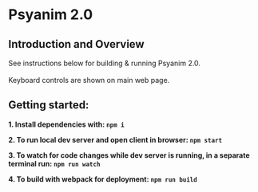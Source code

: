 # Psyanim 2.0

## Introduction and Overview

See instructions below for building & running Psyanim 2.0.<br><br>
Keyboard controls are shown on main web page.

## Getting started:

**1. Install dependencies with: `npm i`**

**2. To run local dev server and open client in browser: `npm start`**

**3. To watch for code changes while dev server is running, in a separate terminal run: `npm run watch`**

**4. To build with webpack for deployment: `npm run build`**
